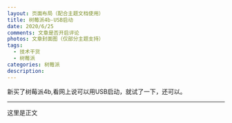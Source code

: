 ```yaml
---
layout: 页面布局（配合主题文档使用）
title: 树莓派4b-USB启动
date: 2020/6/25
comments: 文章是否开启评论
photos: 文章封面图（仅部分主题支持）
tags: 
  - 技术干货
  - 树莓派
categories: 树莓派
description: 
---
```


新买了树莓派4b,看网上说可以用USB启动，就试了一下，还可以。

---



这里是正文


